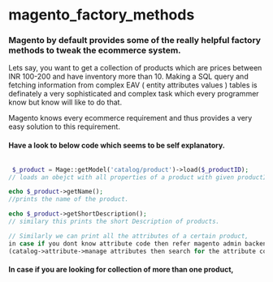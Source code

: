 # magento_factory_methods

### Magento by default provides some of the really helpful factory methods to tweak the ecommerce system. 

Lets say, you want to get a collection of products which are prices between INR 100-200 and have inventory more than 10.
Making a SQL query and fetching information from complex EAV ( entity attributes values ) tables is definately a very sophisticated and complex task which every programmer know but know will like to do that.

Magento knows every ecommerce requirement and thus provides a very easy solution to this requirement.

#### Have a look to below code which seems to be self explanatory.


```php

 $_product = Mage::getModel('catalog/product')->load($_productID);
// loads an obejct with all properties of a product with given productID.

echo $_product->getName();
//prints the name of the product.

echo $_product->getShortDescription();
// similary this prints the short Description of products.

// Similarly we can print all the attributes of a certain product, 
in case if you dont know attribute code then refer magento admin backend 
(catalog->attribute->manage attributes then search for the attribute code you are looking for.

```
#### In case if you are looking for collection of more than one product, 
